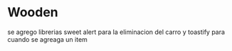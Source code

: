 # Wooden
se agrego librerias 
sweet alert para la eliminacion del carro
y toastify para cuando se agreaga un item
